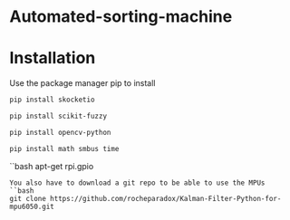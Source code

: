 # Automated-sorting-machine

# Installation
Use the package manager pip to install
```bash
pip install skocketio
```
```bash
pip install scikit-fuzzy
```
```bash
pip install opencv-python
```
```bash
pip install math smbus time
```
``bash
apt-get rpi.gpio
```
You also have to download a git repo to be able to use the MPUs
``bash
git clone https://github.com/rocheparadox/Kalman-Filter-Python-for-mpu6050.git
```




